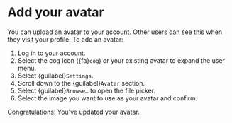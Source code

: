 # Add your avatar

You can upload an avatar to your account. Other users can see this when they visit your profile. To add an avatar:

1. Log in to your account.
2. Select the cog icon ({fa}`cog`) or your existing avatar to expand the user menu.
3. Select {guilabel}`Settings`.
4. Scroll down to the {guilabel}`Avatar` section.
5. Select {guilabel}`Browse…` to open the file picker.
6. Select the image you want to use as your avatar and confirm.

Congratulations! You've updated your avatar.
